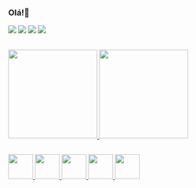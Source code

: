 ### Olá!👋
<div align="start">
  <img src="https://img.shields.io/badge/Instagram-E4405F?style=for-the-badge&logo=instagram&logoColor=white" target="_blanck"/>
  <img src="https://img.shields.io/badge/LinkedIn-0077B5?style=for-the-badge&logo=linkedin&logoColor=white" target="_blanck"/>
  <img src="https://img.shields.io/badge/Twitter-1DA1F2?style=for-the-badge&logo=twitter&logoColor=white" target="_blanck">
  <img src="https://img.shields.io/badge/Gmail-D14836?style=for-the-badge&logo=gmail&logoColor=white" target="_blanck"/>
</div>

##

<div align="start">
  <a href="https://github.com/Breno-santana">
  <img height="180em" src="https://github-readme-stats.vercel.app/api?username=Breno-santana&show_icons=true&theme=dark&include_all_commits=true&count_private=true"/>
  <img height="180em" src="https://github-readme-stats.vercel.app/api/top-langs/?username=Breno-santana&layout=compact&langs_count=7&theme=dark"/>
</div>

##

<div>
  <img src="https://cdn.jsdelivr.net/gh/devicons/devicon/icons/html5/html5-original.svg" height="50px"/>
  <img src="https://cdn.jsdelivr.net/gh/devicons/devicon/icons/css3/css3-original.svg" height="50px"/>   
  <img src="https://cdn.jsdelivr.net/gh/devicons/devicon/icons/javascript/javascript-original.svg" height="50px"/> 
  <img src="https://cdn.jsdelivr.net/gh/devicons/devicon/icons/sass/sass-original.svg" height="50px"/>
  <img src="https://cdn.jsdelivr.net/gh/devicons/devicon/icons/git/git-original.svg" height="50px"/>
</div>

          
